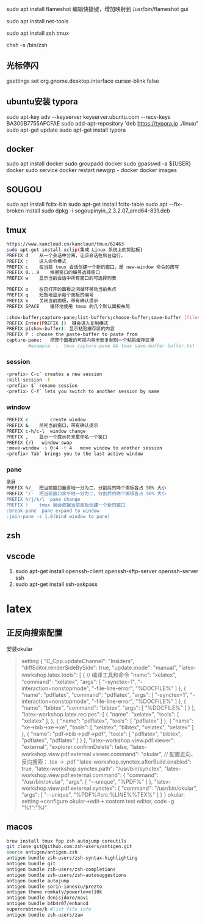 sudo apt install flameshot
编辑快捷键，增加映射到 /usr/bin/flameshot gui

sudo apt install net-tools

sudo apt install zsh tmux

chsh -s /bin/zsh

## 光标停闪
gsettings set org.gnome.desktop.interface cursor-blink false

## ubuntu安装 typora
sudo apt-key adv --keyserver keyserver.ubuntu.com --recv-keys BA300B7755AFCFAE
sudo add-apt-repository 'deb https://typora.io ./linux/'
sudo apt-get update
sudo apt-get install typora

## docker 

sudo apt install docker 
sudo groupadd docker
sudo gpasswd -a ${USER} docker
sudo service docker restart
newgrp - docker
docker images

## SOUGOU

sudo apt install fcitx-bin
sudo apt-get install fcitx-table
sudo apt --fix-broken install 
sudo dpkg -i sogoupinyin_2.3.2.07_amd64-831.deb
## tmux

```bash
https://www.kancloud.cn/kancloud/tmux/62463
sudo apt-get install xclip(集成 Linux 系统上的剪贴板)
PREFIX d	从一个会话中分离，让该会话在后台运行。
PREFIX :	进入命令模式
PREFIX c	在当前 tmux 会话创建一个新的窗口，是 new-window 命令的简写
PREFIX 0...9	根据窗口的编号选择窗口
PREFIX w	显示当前会话中所有窗口的可选择列表

PREFIX o	在已打开的面板之间循环移动当前焦点
PREFIX q	短暂地显示每个面板的编号
PREFIX x	关闭当前面板，带有确认提示
PREFIX SPACE	循环地使用 tmux 的几个默认面板布局

:show-buffer;capture-pane;list-buffers;choose-buffer;save-buffer [filename]
PREFIX Enter(PREFIX [) 	键会进入复制模式
PREFIX p(show-buffer): 显示粘贴缓存区的内容
PREFIX P : choose the paste-buffer to paste from
capture-pane:	把整个面板的可视内容全部复制到一个粘贴缓存区里
		#example  :  tmux capture-pane && tmux save-buffer buffer.txt

```

### session

```bash
<prefix> C-c` creates a new session
:kill-session -t
<prefix> $` rename session
<prefix> C-f` lets you switch to another session by name
```

### window

```bash
PREFIX c        create window
PREFIX &	杀死当前窗口，带有确认提示
PREFIX c-h/c-l  window change
PREFIX ,	显示一个提示符来重命名一个窗口
PREFIX {/}   window swap
:move-window -s 0:4 -t 4   move window to another session
<prefix> Tab` brings you to the last active window
```

### pane

```bash
录屏
PREFIX %/_	把当前窗口垂直地一分为二，分割后的两个面板各占 50% 大小
PREFIX "/-	把当前窗口水平地一分为二，分割后的两个面板各占 50% 大小
PREFIX h/j/k/l  pane change
PREFIX !  	tmux 就会依据当前面板创建一个新的窗口
:break-pane  pane expand to window
:join-pane -s 1.0(bind window to pane)
```



## zsh







## vscode

1. sudo apt-get install openssh-client openssh-sftp-server openssh-server ssh
2. sudo apt-get install ssh-askpass

# latex

## 正反向搜索配置
安装okular
>setting
{
    "C_Cpp.updateChannel": "Insiders",
    "diffEditor.renderSideBySide": true,
    "update.mode": "manual",
    "latex-workshop.latex.tools": [
        {
            // 编译工具和命令
            "name": "xelatex",
            "command": "xelatex",
            "args": [
                "-synctex=1",
                "-interaction=nonstopmode",
                "-file-line-error",
                "%DOCFILE%"
            ]
        },
        {
            "name": "pdflatex",
            "command": "pdflatex",
            "args": [
                "-synctex=1",
                "-interaction=nonstopmode",
                "-file-line-error",
                "%DOCFILE%"
            ]
        },
        {
            "name": "bibtex",
            "command": "bibtex",
            "args": [
                "%DOCFILE%"
            ]
        }
    ],
    "latex-workshop.latex.recipes": [
        {
            "name": "xelatex",
            "tools": [
                "xelatex"
            ],
        },
        {
            "name": "pdflatex",
            "tools": [
                "pdflatex"
            ]
        },
        {
            "name": "xe->bib->xe->xe",
            "tools": [
                "xelatex",
                "bibtex",
                "xelatex",
                "xelatex"
            ]
        },
        {
            "name": "pdf->bib->pdf->pdf",
            "tools": [
                "pdflatex",
                "bibtex",
                "pdflatex",
                "pdflatex"
            ]
        }
    ],
    "latex-workshop.view.pdf.viewer": "external",
    "explorer.confirmDelete": false,
    "latex-workshop.view.pdf.external.viewer.command": "okular",
    // 配置正向、反向搜索：.tex -> .pdf
    "latex-workshop.synctex.afterBuild.enabled": true,
    "latex-workshop.synctex.path": "/usr/bin/synctex",
    "latex-workshop.view.pdf.external.command": {
        "command": "/usr/bin/okular",
        "args": [
            "--unique",
            "%PDF%"
        ]
    },
    "latex-workshop.view.pdf.external.synctex": {
        "command": "/usr/bin/okular",
        "args": [
            "--unique",
            "%PDF%#src:%LINE%%TEX%"
        ]
    }
}
okular: setting->configure okular->edit->  costom test editor, code -g "%f":"%l"

## macos

```zsh
brew install tmux fpp zsh autojump coreutils
git clone git@github.com:zsh-users/antigen.git
source antigen/antigen.zsh
antigen bundle zsh-users/zsh-syntax-highlighting
antigen bundle git
antigen bundle zsh-users/zsh-completions
antigen bundle zsh-users/zsh-autosuggestions
antigen bundle autojump
antigen bundle sorin-ionescu/prezto
antigen theme romkatv/powerlevel10k
antigen bundle denisidoro/navi
antigen bundle b4b4r07/enhancd
supercrabtree/k #list file info
antigen bundle zsh-users/zaw
```
